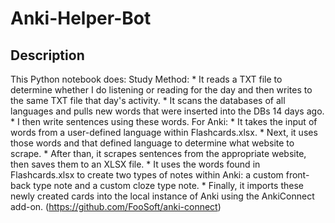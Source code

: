 # Anki-Helper-Bot
## Description
This Python notebook does:
  Study Method:
    * It reads a TXT file to determine whether I do listening or reading for the day and then writes to the same TXT file that day's activity.
    * It scans the databases of all languages and pulls new words that were inserted into the DBs 14 days ago.
      * I then write sentences using these words.
  For Anki:
    * It takes the input of words from a user-defined language within Flashcards.xlsx.
    * Next, it uses those words and that defined language to determine what website to scrape.
    * After than, it scrapes sentences from the appropriate website, then saves them to an XLSX file.
    * It uses the words found in Flashcards.xlsx to create two types of notes within Anki: a custom front-back type note and a custom cloze type note.
    * Finally, it imports these newly created cards into the local instance of Anki using the AnkiConnect add-on. (https://github.com/FooSoft/anki-connect)
  
